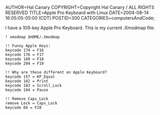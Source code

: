 AUTHOR=Hal Canary
COPYRIGHT=Copyright Hal Canary / ALL RIGHTS RESERVED
TITLE=Apple Pro Keyboard with Linux
DATE=2004-08-14 16:05:05-05:00 (CDT)
POSTID=300
CATEGORIES=computersAndCode;

I have a 109-key Apple Pro Keyboard. This is my current .Xmodmap file:

    
    ! xmodmap $HOME/.Xmodmap
    
    !! Funny Apple Keys:
    keycode 174 = F16
    keycode 176 = F17
    keycode 160 = F18
    keycode 204 = F19
    
    !! Why are these different on Apple Keyboard?
    keycode 157 = KP_Equal
    keycode 182 = Print
    keycode 183 = Scroll_Lock
    keycode 184 = Pause
    
    !! Remove Caps_Lock
    remove Lock = Caps_Lock
    keycode 66 = F20
